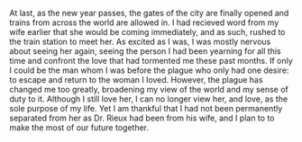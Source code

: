 At last, as the new year passes, the gates of the city are finally opened and trains from across the world are allowed in. I had recieved word from my wife earlier that she would be coming immediately, and as such, rushed to the train station to meet her. As excited as I was, I was mostly nervous about seeing her again, seeing the person I had been yearning for all this time and confront the love that had tormented me these past months. If only I could be the man whom I was before the plague who only had one desire: to escape and return to the woman I loved. However, the plague has changed me too greatly, broadening my view of the world and my sense of duty to it. Although I still love her, I can no longer view her, and love, as the sole purpose of my life. Yet I am thankful that I had not been permanently separated from her as Dr. Rieux had been from his wife, and I plan to to make the most of our future together.